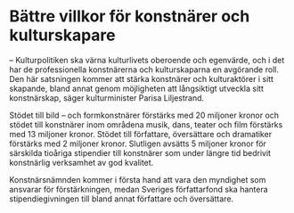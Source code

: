 # Bättre villkor för konstnärer och kulturskapare

– Kulturpolitiken ska värna kulturlivets oberoende och egenvärde, och i det har de professionella konstnärerna och kulturskaparna en avgörande roll. Den här satsningen kommer att stärka konstnärer och kulturaktörer i sitt skapande, bland annat genom möjligheten att långsiktigt utveckla sitt konstnärskap, säger kulturminister Parisa Liljestrand.

Stödet till bild – och formkonstnärer förstärks med 20 miljoner kronor och stödet till konstnärer inom områdena musik, dans, teater och film förstärks med 13 miljoner kronor. Stödet till författare, översättare och dramatiker förstärks med 2 miljoner kronor. Slutligen avsätts 5 miljoner kronor för särskilda tioåriga stipendier till konstnärer som under längre tid bedrivit konstnärlig verksamhet av god kvalitet.

Konstnärsnämnden kommer i första hand att vara den myndighet som ansvarar för förstärkningen, medan Sveriges författarfond ska hantera stipendiegivningen till bland annat författare och översättare.

